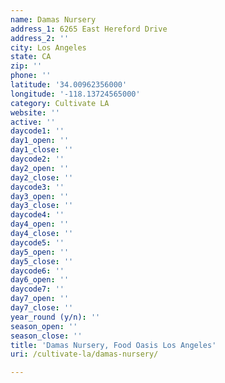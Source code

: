 ```yaml
---
name: Damas Nursery
address_1: 6265 East Hereford Drive
address_2: ''
city: Los Angeles
state: CA
zip: ''
phone: ''
latitude: '34.00962356000'
longitude: '-118.13724565000'
category: Cultivate LA
website: ''
active: ''
daycode1: ''
day1_open: ''
day1_close: ''
daycode2: ''
day2_open: ''
day2_close: ''
daycode3: ''
day3_open: ''
day3_close: ''
daycode4: ''
day4_open: ''
day4_close: ''
daycode5: ''
day5_open: ''
day5_close: ''
daycode6: ''
day6_open: ''
daycode7: ''
day7_open: ''
day7_close: ''
year_round (y/n): ''
season_open: ''
season_close: ''
title: 'Damas Nursery, Food Oasis Los Angeles'
uri: /cultivate-la/damas-nursery/

---
```

